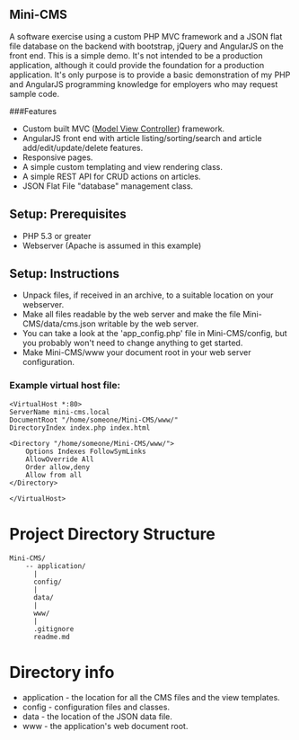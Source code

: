 ## Mini-CMS
A software exercise using a custom PHP MVC framework and a JSON flat file database on the backend
with bootstrap, jQuery and AngularJS on the front end. This is a simple demo. It's not intended to be a production application,
although it could provide the foundation for a production application. It's only purpose is to provide a basic demonstration of
my PHP and AngularJS programming knowledge for employers who may request sample code.

###Features

- Custom built MVC ([Model View Controller](http://en.wikipedia.org/wiki/Model%E2%80%93view%E2%80%93controller)) framework.
- AngularJS front end with article listing/sorting/search and article add/edit/update/delete features.
- Responsive pages.
- A simple custom templating and view rendering class.
- A simple REST API for CRUD actions on articles.
- JSON Flat File "database" management class.

## Setup: Prerequisites
- PHP 5.3 or greater
- Webserver (Apache is assumed in this example)

## Setup: Instructions
- Unpack files, if received in an archive, to a suitable location on your webserver.
- Make all files readable by the web server and make the file Mini-CMS/data/cms.json writable by the web server.
- You can take a look at the 'app_config.php' file in Mini-CMS/config, but you probably won't need to change anything to get started.
- Make Mini-CMS/www your document root in your web server configuration.

### Example virtual host file:
```
<VirtualHost *:80>
ServerName mini-cms.local
DocumentRoot "/home/someone/Mini-CMS/www/"
DirectoryIndex index.php index.html

<Directory "/home/someone/Mini-CMS/www/">
    Options Indexes FollowSymLinks
    AllowOverride All
    Order allow,deny
    Allow from all
</Directory>

</VirtualHost>
```

# Project Directory Structure
```
Mini-CMS/
    -- application/
      |
      config/
      |
      data/
      |
      www/
      |
      .gitignore
      readme.md
  ```

# Directory info

- application - the location for all the CMS files and the view templates.
- config - configuration files and classes.
- data - the location of the JSON data file.
- www - the application's web document root.